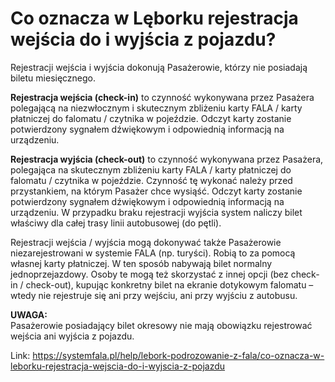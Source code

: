# Co oznacza w Lęborku rejestracja wejścia do i wyjścia z pojazdu?


Rejestracji wejścia i wyjścia dokonują Pasażerowie, którzy nie posiadają biletu miesięcznego.


**Rejestracja wejścia (check\-in)** to czynność wykonywana przez Pasażera polegającą na niezwłocznym i skutecznym zbliżeniu karty FALA / karty płatniczej do falomatu / czytnika w pojeździe. Odczyt karty zostanie potwierdzony sygnałem dźwiękowym i odpowiednią informacją na urządzeniu.


**Rejestracja wyjścia (check\-out)** to czynność wykonywana przez Pasażera, polegająca na skutecznym zbliżeniu karty FALA / karty płatniczej do falomatu / czytnika w pojeździe. Czynność tę wykonać należy przed przystankiem, na którym Pasażer chce wysiąść. Odczyt karty zostanie potwierdzony sygnałem dźwiękowym i odpowiednią informacją na urządzeniu. W przypadku braku rejestracji wyjścia system naliczy bilet właściwy dla całej trasy linii autobusowej (do pętli).


Rejestracji wejścia / wyjścia mogą dokonywać także Pasażerowie niezarejestrowani w systemie FALA (np. turyści). Robią to za pomocą własnej karty płatniczej. W ten sposób nabywają bilet normalny jednoprzejazdowy. Osoby te mogą też skorzystać z innej opcji (bez check\-in / check\-out), kupując konkretny bilet na ekranie dotykowym falomatu – wtedy nie rejestruje się ani przy wejściu, ani przy wyjściu z autobusu.


**UWAGA:**  
Pasażerowie posiadający bilet okresowy nie mają obowiązku rejestrować wejścia ani wyjścia z pojazdu.




Link: https://systemfala.pl/help/lebork-podrozowanie-z-fala/co-oznacza-w-leborku-rejestracja-wejscia-do-i-wyjscia-z-pojazdu

